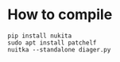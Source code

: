 # How to compile
```code
pip install nukita
sudo apt install patchelf
nuitka --standalone diager.py
```
